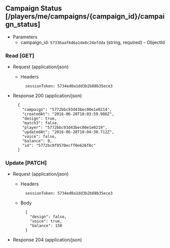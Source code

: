 ## Campaign Status [/players/me/campaigns/{campaign_id}/campaign_status]

+ Parameters
    + campaign_id: `57336aaf646a1de8c24efdda` (string, required) - ObjectId

### Read [GET]

+ Request (application/json)

    + Headers

            sessionToken: 5734ed0a1dd3b2b88b35ece3

+ Response 200 (application/json)

        {
          "campaign": "5772bbc93d43bec00e1e0214",
          "createdAt": "2016-06-28T18:03:59.986Z",
          "design": true,
          "match3": false,
          "player": "5772bbc93d43bec00e1e0219",
          "updatedAt": "2016-06-28T18:04:30.712Z",
          "voice": false,
          "balance": 0,
          "id": "5772bc0f9570ecff0e626f8c"
        }

### Update [PATCH]

+ Request (application/json)

    + Headers

            sessionToken: 5734ed0a1dd3b2b88b35ece3

    + Body

            {
              "design": false,
              "voice": true,
              "balance": 150
            }

+ Response 204 (application/json)
